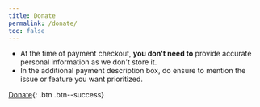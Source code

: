 ```yaml
---
title: Donate
permalink: /donate/
toc: false
---
```


* At the time of payment checkout, **you don't need to** provide accurate personal information as we don't store it.
* In the additional payment description box, do ensure to mention the issue or feature you want prioritized.    

[Donate](http://paypal.me/nesdis){: .btn .btn--success}